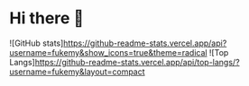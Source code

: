 # Hi there 👋
![GitHub stats]https://github-readme-stats.vercel.app/api?username=fukemy&show_icons=true&theme=radical
![Top Langs]https://github-readme-stats.vercel.app/api/top-langs/?username=fukemy&layout=compact
<!--
**fukemy/fukemy** is a ✨ _special_ ✨ repository because its `README.md` (this file) appears on your GitHub profile.

Here are some ideas to get you started:

- 🔭 I’m currently working on ...
- 🌱 I’m currently learning ...
- 👯 I’m looking to collaborate on ...
- 🤔 I’m looking for help with ...
- 💬 Ask me about ...
- 📫 How to reach me: ...
- 😄 Pronouns: ...
- ⚡ Fun fact: ...
-->
